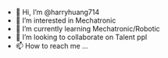- 👋 Hi, I’m @harryhuang714
- 👀 I’m interested in Mechatronic  
- 🌱 I’m currently learning Mechatronic/Robotic
- 💞️ I’m looking to collaborate on Talent ppl
- 📫 How to reach me ...

<!---
harryhuang714/harryhuang714 is a ✨ special ✨ repository because its `README.md` (this file) appears on your GitHub profile.
You can click the Preview link to take a look at your changes.
--->
